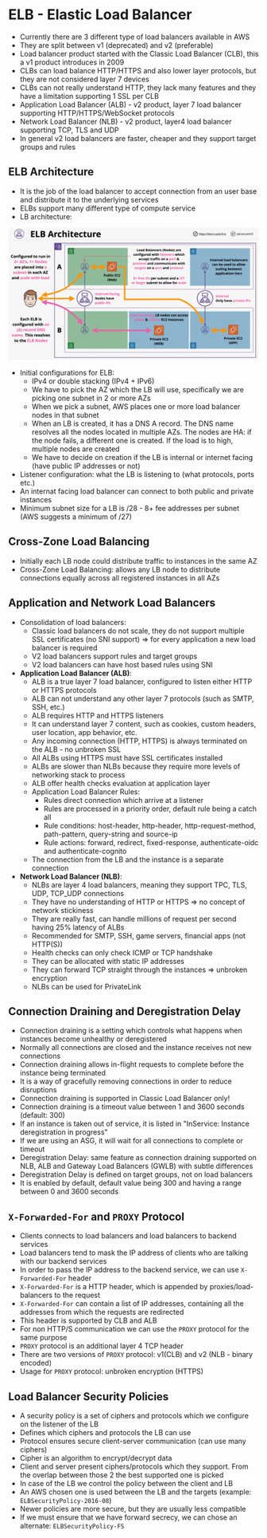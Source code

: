 # ELB - Elastic Load Balancer

- Currently there are 3 different type of load balancers available in AWS
- They are split between v1 (deprecated) and v2 (preferable)
- Load balancer product started with the Classic Load Balancer (CLB), this a v1 product introduces in 2009
- CLBs can load balance HTTP/HTTPS and also lower layer protocols, but they are not considered layer 7 devices
- CLBs can not really understand HTTP, they lack many features and they have a limitation supporting 1 SSL per CLB
- Application Load Balancer (ALB) - v2 product, layer 7 load balancer supporting HTTP/HTTPS/WebSocket protocols
- Network Load Balancer (NLB) - v2 product, layer4 load balancer supporting TCP, TLS and UDP
- In general v2 load balancers are faster, cheaper and they support target groups and rules

## ELB Architecture

- It is the job of the load balancer to accept connection from an user base and distribute it to the underlying services
- ELBs support many different type of compute service
- LB architecture:

![LB Architecture](images/ELBArchitecture1.png)

- Initial configurations for ELB:
    - IPv4 or double stacking (IPv4 + IPv6)
    - We have to pick the AZ which the LB will use, specifically we are picking one subnet in 2 or more AZs
    - When we pick a subnet, AWS places one or more load balancer nodes in that subnet
    - When an LB is created, it has a DNS A record. The DNS name resolves all the nodes located in multiple AZs. The nodes are HA: if the node fails, a different one is created. If the load is to high, multiple nodes are created
    - We have to decide on creation if the LB is internal or internet facing (have public IP addresses or not)
- Listener configuration: what the LB is listening to (what protocols, ports etc.)
- An internat facing load balancer can connect to both public and private instances
- Minimum subnet size for a LB is /28 - 8+ fee addresses per subnet (AWS suggests a minimum of /27)

## Cross-Zone Load Balancing

- Initially each LB node could distribute traffic to instances in the same AZ
- Cross-Zone Load Balancing: allows any LB node to distribute connections equally across all registered instances in all AZs

## Application and Network Load Balancers

- Consolidation of load balancers:
    - Classic load balancers do not scale, they do not support multiple SSL certificates (no SNI support) => for every application a new load balancer is required
    - V2 load balancers support rules and target groups
    - V2 load balancers can have host based rules using SNI
- **Application Load Balancer (ALB)**:
    - ALB is a true layer 7 load balancer, configured to listen either HTTP or HTTPS protocols
    - ALB can not understand any other layer 7 protocols (such as SMTP, SSH, etc.)
    - ALB requires HTTP and HTTPS listeners
    - It can understand layer 7 content, such as cookies, custom headers, user location, app behavior, etc.
    - Any incoming connection (HTTP, HTTPS) is always terminated on the ALB - no unbroken SSL
    - All ALBs using HTTPS must have SSL certificates installed
    - ALBs are slower than NLBs because they require more levels of networking stack to process
    - ALB offer health checks evaluation at application layer
    - Application Load Balancer Rules:
        - Rules direct connection which arrive at a listener
        - Rules are processed in a priority order, default rule being a catch all
        - Rule conditions: host-header, http-header, http-request-method, path-pattern, query-string and source-ip
        - Rule actions: forward, redirect, fixed-response, authenticate-oidc and authenticate-cognito
    - The connection from the LB and the instance is a separate connection
- **Network Load Balancer (NLB)**:
    - NLBs are layer 4 load balancers, meaning they support TPC, TLS, UDP, TCP_UDP connections
    - They have no understanding of HTTP or HTTPS => no concept of network stickiness
    - They are really fast, can handle millions of request per second having 25% latency of ALBs
    - Recommended for SMTP, SSH, game servers, financial apps (not HTTP(S))
    - Health checks can only check ICMP or TCP handshake
    - They can be allocated with static IP addresses
    - They can forward TCP straight through the instances => unbroken encryption
    - NLBs can be used for PrivateLink

## Connection Draining and Deregistration Delay

- Connection draining is a setting which controls what happens when instances become unhealthy or deregistered
- Normally all connections are closed and the instance receives not new connections
- Connection draining allows in-flight requests to complete before the instance being terminated
- It is a way of gracefully removing connections in order to reduce disruptions
- Connection draining is supported in Classic Load Balancer only!
- Connection draining is a timeout value between 1 and 3600 seconds (default: 300)
- If an instance is taken out of service, it is listed in "InService: Instance deregistration in progress"
- If we are using an ASG, it will wait for all connections to complete or timeout
- Deregistration Delay: same feature as connection draining supported on NLB, ALB and Gateway Load Balancers (GWLB) with subtle differences
- Deregistration Delay is defined on target groups, not on load balancers
- It is enabled by default, default value being 300 and having a range between 0 and 3600 seconds

## `X-Forwarded-For` and `PROXY` Protocol

- Clients connects to load balancers and load balancers to backend services
- Load balancers tend to mask the IP address of clients who are talking with our backend services
- In order to pass the IP address to the backend service, we can use `X-Forwarded-For` header
- `X-Forwarded-For` is a HTTP header, which is appended by proxies/load-balancers to the request
- `X-Forwarded-For` can contain a list of IP addresses, containing all the addresses from which the requests are redirected
- This header is supported by CLB and ALB
- For non HTTP/S communication we can use the `PROXY` protocol for the same purpose
- `PROXY` protocol is an additional layer 4 TCP header
- There are two versions of `PROXY` protocol: v1(CLB) and v2 (NLB - binary encoded)
- Usage for `PROXY` protocol: unbroken encryption (HTTPS)

## Load Balancer Security Policies

- A security policy is a set of ciphers and protocols which we configure on the listener of the LB
- Defines which ciphers and protocols the LB can use
- Protocol ensures secure client-server communication (can use many ciphers)
- Cipher is an algorithm to encrypt/decrypt data
- Client and server present ciphers/protocols which they support. From the overlap between those 2 the best supported one is picked
- In case of the LB we control the policy between the client and LB
- An AWS chosen one is used between the LB and the targets (example: `ELBSecurityPolicy-2016-08`)
- Newer policies are more secure, but they are usually less compatible
- If we must ensure that we have forward secrecy, we can chose an alternate: `ELBSecurityPolicy-FS`